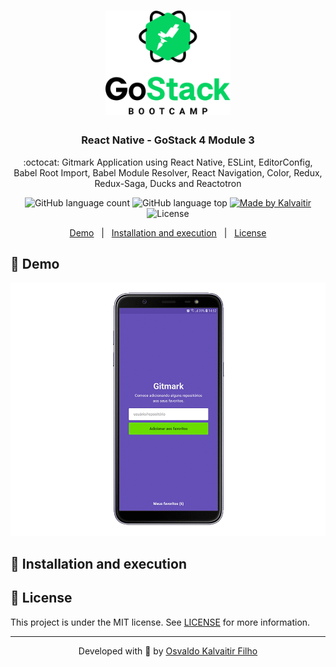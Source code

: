 <h1 align="center">
    <img src="/.github/assets/logo.png"
    width="200px"
    alt="Logo" />
</h1>

<h3 align="center">
  React Native - GoStack 4 Module 3
</h3>

<p align="center">
  :octocat: Gitmark Application using React Native, ESLint, EditorConfig, Babel Root Import, Babel Module Resolver, React Navigation, Color, Redux, Redux-Saga, Ducks and Reactotron
</p>

<p align="center">
  <img alt="GitHub language count" src="https://img.shields.io/github/languages/count/osvaldokalvaitir/react-native-gostack4-module3.svg?color=00A83A">

  <img alt="GitHub language top" src="https://img.shields.io/github/languages/top/osvaldokalvaitir/react-native-gostack4-module3.svg?color=00A83A">

  <a href="https://kalvaitir.com/">
    <img alt="Made by Kalvaitir" src="https://img.shields.io/badge/made%20by-Kalvaitir-00A83A">
  </a>

  <img alt="License" src="https://img.shields.io/badge/license-MIT-00A83A">
</p>

<p align="center">
  <a href="#iphone-demo">Demo</a>&nbsp;&nbsp;&nbsp;|&nbsp;&nbsp;&nbsp;<a href="#wrench-installation-and-execution">Installation and execution</a>&nbsp;&nbsp;&nbsp;|&nbsp;&nbsp;&nbsp;<a href="#memo-license">License</a>
</p>


## :iphone: Demo

![Demo](/.github/assets/demo.gif)

## :wrench: Installation and execution

## :memo: License

This project is under the MIT license. See [LICENSE](/LICENSE) for more information.

---

<p align="center">
Developed with 💚 by <a href="https://www.linkedin.com/in/osvaldokalvaitir">Osvaldo Kalvaitir Filho</a>
</p>

